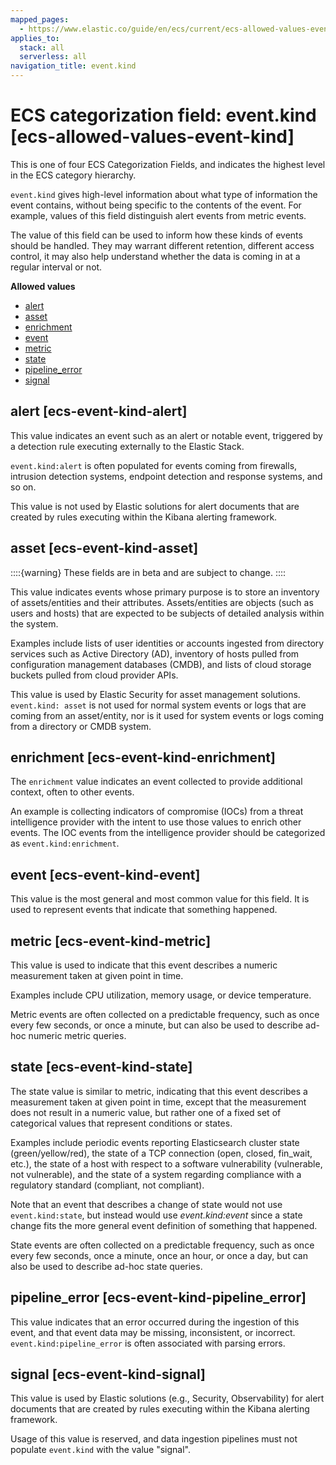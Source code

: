 ```yaml
---
mapped_pages:
  - https://www.elastic.co/guide/en/ecs/current/ecs-allowed-values-event-kind.html
applies_to:
  stack: all
  serverless: all
navigation_title: event.kind
---
```


# ECS categorization field: event.kind [ecs-allowed-values-event-kind]

This is one of four ECS Categorization Fields, and indicates the highest level in the ECS category hierarchy.

`event.kind` gives high-level information about what type of information the event contains, without being specific to the contents of the event. For example, values of this field distinguish alert events from metric events.

The value of this field can be used to inform how these kinds of events should be handled. They may warrant different retention, different access control, it may also help understand whether the data is coming in at a regular interval or not.

**Allowed values**

* [alert](#ecs-event-kind-alert)
* [asset](#ecs-event-kind-asset)
* [enrichment](#ecs-event-kind-enrichment)
* [event](#ecs-event-kind-event)
* [metric](#ecs-event-kind-metric)
* [state](#ecs-event-kind-state)
* [pipeline_error](#ecs-event-kind-pipeline_error)
* [signal](#ecs-event-kind-signal)


## alert [ecs-event-kind-alert]

This value indicates an event such as an alert or notable event, triggered by a detection rule executing externally to the Elastic Stack.

`event.kind:alert` is often populated for events coming from firewalls, intrusion detection systems, endpoint detection and response systems, and so on.

This value is not used by Elastic solutions for alert documents that are created by rules executing within the Kibana alerting framework.


## asset [ecs-event-kind-asset]

::::{warning}
These fields are in beta and are subject to change.
::::

This value indicates events whose primary purpose is to store an inventory of assets/entities and their attributes. Assets/entities are objects (such as users and hosts) that are expected to be subjects of detailed analysis within the system.

Examples include lists of user identities or accounts ingested from directory services such as Active Directory (AD), inventory of hosts pulled from configuration management databases (CMDB), and lists of cloud storage buckets pulled from cloud provider APIs.

This value is used by Elastic Security for asset management solutions. `event.kind: asset` is not used for normal system events or logs that are coming from an asset/entity, nor is it used for system events or logs coming from a directory or CMDB system.


## enrichment [ecs-event-kind-enrichment]

The `enrichment` value indicates an event collected to provide additional context, often to other events.

An example is collecting indicators of compromise (IOCs) from a threat intelligence provider with the intent to use those values to enrich other events. The IOC events from the intelligence provider should be categorized as `event.kind:enrichment`.


## event [ecs-event-kind-event]

This value is the most general and most common value for this field. It is used to represent events that indicate that something happened.


## metric [ecs-event-kind-metric]

This value is used to indicate that this event describes a numeric measurement taken at given point in time.

Examples include CPU utilization, memory usage, or device temperature.

Metric events are often collected on a predictable frequency, such as once every few seconds, or once a minute, but can also be used to describe ad-hoc numeric metric queries.


## state [ecs-event-kind-state]

The state value is similar to metric, indicating that this event describes a measurement taken at given point in time, except that the measurement does not result in a numeric value, but rather one of a fixed set of categorical values that represent conditions or states.

Examples include periodic events reporting Elasticsearch cluster state (green/yellow/red), the state of a TCP connection (open, closed, fin_wait, etc.), the state of a host with respect to a software vulnerability (vulnerable, not vulnerable), and the state of a system regarding compliance with a regulatory standard (compliant, not compliant).

Note that an event that describes a change of state would not use `event.kind:state`, but instead would use *event.kind:event* since a state change fits the more general event definition of something that happened.

State events are often collected on a predictable frequency, such as once every few seconds, once a minute, once an hour, or once a day, but can also be used to describe ad-hoc state queries.


## pipeline_error [ecs-event-kind-pipeline_error]

This value indicates that an error occurred during the ingestion of this event, and that event data may be missing, inconsistent, or incorrect. `event.kind:pipeline_error` is often associated with parsing errors.


## signal [ecs-event-kind-signal]

This value is used by Elastic solutions (e.g., Security, Observability) for alert documents that are created by rules executing within the Kibana alerting framework.

Usage of this value is reserved, and data ingestion pipelines must not populate `event.kind` with the value "signal".

